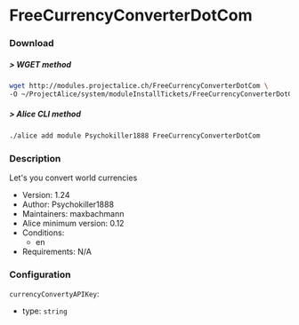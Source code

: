 # FreeCurrencyConverterDotCom

### Download

##### > WGET method
```bash
wget http://modules.projectalice.ch/FreeCurrencyConverterDotCom \
-O ~/ProjectAlice/system/moduleInstallTickets/FreeCurrencyConverterDotCom.install
```

##### > Alice CLI method
```bash
./alice add module Psychokiller1888 FreeCurrencyConverterDotCom
```

### Description
Let's you convert world currencies

- Version: 1.24
- Author: Psychokiller1888
- Maintainers: maxbachmann
- Alice minimum version: 0.12
- Conditions:
  - en
- Requirements: N/A


### Configuration

`currencyConvertyAPIKey`:
 - type: `string`
